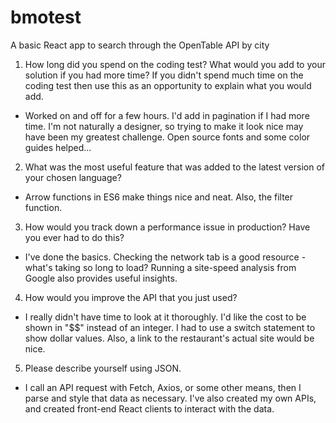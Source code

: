 # bmotest
A basic React app to search through the OpenTable API by city

1. How long did you spend on the coding test? What would you add to your solution if you had
more time? If you didn&#39;t spend much time on the coding test then use this as an opportunity to
explain what you would add.

  *   Worked on and off for a few hours.  I'd add in pagination if I had more time. I'm not naturally a designer, so trying to make it look nice may have been my greatest challenge.  Open source fonts and some color guides helped...

2. What was the most useful feature that was added to the latest version of your chosen language?

  *   Arrow functions in ES6 make things nice and neat. Also, the filter function.

3. How would you track down a performance issue in production? Have you ever had to do this?

  *   I've done the basics.  Checking the network tab is a good resource - what's taking so long to load?  Running a site-speed analysis from Google also provides useful insights.

4. How would you improve the API that you just used?

  *   I really didn't have time to look at it thoroughly.  I'd like the cost to be shown in "$$" instead of an integer.  I had to use a switch statement to show dollar values.  Also, a link to the restaurant's actual site would be nice.

5. Please describe yourself using JSON.

  *   I call an API request with Fetch, Axios, or some other means, then I parse and style that data as necessary.  I've also created my own APIs, and created front-end React clients to interact with the data.